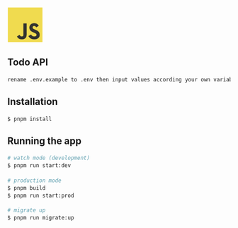 <p align="left">
<a target="blank"><img src="https://raw.githubusercontent.com/devicons/devicon/master/icons/javascript/javascript-original.svg" alt="javascript-title" width="80" height="80" /></a>
</p>

## Todo API

```bash
rename .env.example to .env then input values according your own variable
```

## Installation

```bash
$ pnpm install
```

## Running the app

```bash
# watch mode (development)
$ pnpm run start:dev

# production mode
$ pnpm build
$ pnpm run start:prod

# migrate up
$ pnpm run migrate:up
```
